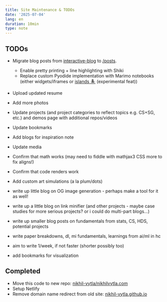 ```yaml
---
title: Site Maintenance & TODOs
date: '2025-07-04'
lang: en
duration: 10min
type: note
---
```


## TODOs

- Migrate blog posts from [interactive-blog](https://nikhil-vytla.github.io/interactive-blog) to [/posts](/posts).

  - Enable pretty printing + line highlighting with Shiki
  - Replace custom Pyodide implementation with Marimo notebooks (either widgets/iframes or [islands 🏝️](https://docs.marimo.io/guides/island_example/) (experimental feat))

- Upload updated resume
- Add more photos
- Update projects (and project categories to reflect topics e.g. CS+SG, etc.) and demos page with additional repos/videos
- Update bookmarks
- Add blogs for inspiration note
- Update media
- Confirm that math works (may need to fiddle with mathjax3 CSS more to fix aligns!)
- Confirm that code renders work
- Add custom art simulations (a la plum/dots)
- write up little blog on OG image generation - perhaps make a tool for it as well!
- write up a little blog on link minifier (and other projects - maybe case studies for more serious projects? or i could do multi-part blogs...)
- write up smaller blog posts on fundamentals from stats, CS, HDS, potential projects
- write paper breakdowns, dl, mi fundamentals, learnings from ai/ml in hc
- aim to write 1/week, if not faster (shorter possibly too)
- add bookmarks for visualization

## Completed

- Move this code to new repo: [nikhil-vytla/nikhilvytla.com](https://github.com/nikhil-vytla/nikhilvytla.com)
- Setup Netlify
- Remove domain name redirect from old site: [nikhil-vytla.github.io](https://nikhil-vytla.github.io)
